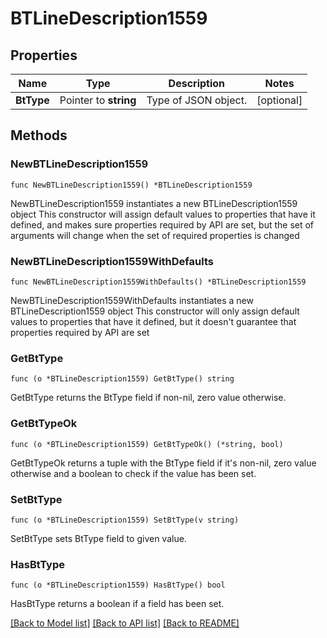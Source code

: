 # BTLineDescription1559

## Properties

Name | Type | Description | Notes
------------ | ------------- | ------------- | -------------
**BtType** | Pointer to **string** | Type of JSON object. | [optional] 

## Methods

### NewBTLineDescription1559

`func NewBTLineDescription1559() *BTLineDescription1559`

NewBTLineDescription1559 instantiates a new BTLineDescription1559 object
This constructor will assign default values to properties that have it defined,
and makes sure properties required by API are set, but the set of arguments
will change when the set of required properties is changed

### NewBTLineDescription1559WithDefaults

`func NewBTLineDescription1559WithDefaults() *BTLineDescription1559`

NewBTLineDescription1559WithDefaults instantiates a new BTLineDescription1559 object
This constructor will only assign default values to properties that have it defined,
but it doesn't guarantee that properties required by API are set

### GetBtType

`func (o *BTLineDescription1559) GetBtType() string`

GetBtType returns the BtType field if non-nil, zero value otherwise.

### GetBtTypeOk

`func (o *BTLineDescription1559) GetBtTypeOk() (*string, bool)`

GetBtTypeOk returns a tuple with the BtType field if it's non-nil, zero value otherwise
and a boolean to check if the value has been set.

### SetBtType

`func (o *BTLineDescription1559) SetBtType(v string)`

SetBtType sets BtType field to given value.

### HasBtType

`func (o *BTLineDescription1559) HasBtType() bool`

HasBtType returns a boolean if a field has been set.


[[Back to Model list]](../README.md#documentation-for-models) [[Back to API list]](../README.md#documentation-for-api-endpoints) [[Back to README]](../README.md)


